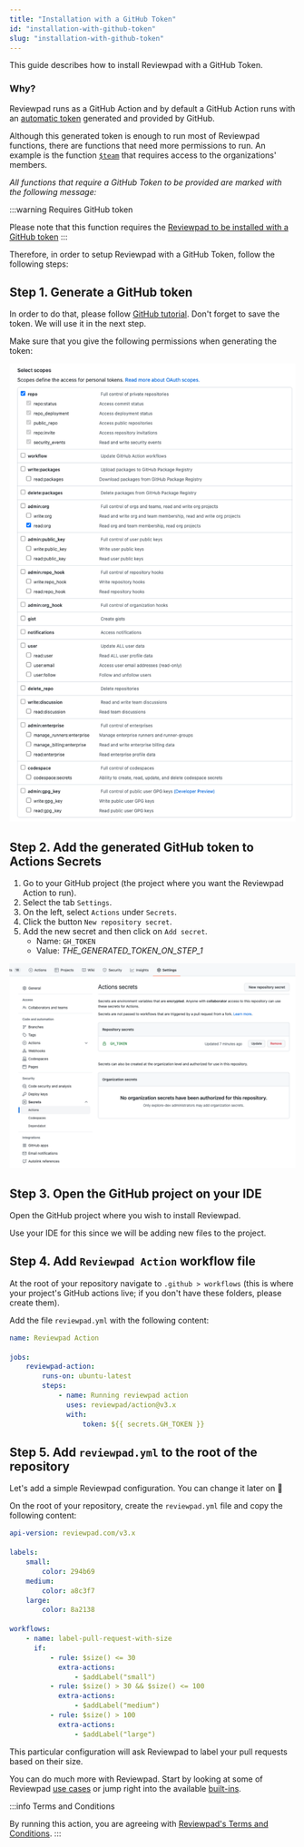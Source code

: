 ```yaml
---
title: "Installation with a GitHub Token"
id: "installation-with-github-token"
slug: "installation-with-github-token"
---
```


This guide describes how to install Reviewpad with a GitHub Token.

### Why?

Reviewpad runs as a GitHub Action and by default a GitHub Action runs with an [automatic token](https://docs.github.com/en/actions/security-guides/automatic-token-authentication) generated and provided by GitHub.

Although this generated token is enough to run most of Reviewpad functions, there are functions that need more permissions to run. An example is the function [`$team`](/guides/built-ins#team) that requires access to the organizations' members.

_All functions that require a GitHub Token to be provided are marked with the following message:_

:::warning Requires GitHub token

Please note that this function requires the [Reviewpad to be installed with a GitHub token](/getting-started/installation-with-github-token)
:::

Therefore, in order to setup Reviewpad with a GitHub Token, follow the following steps:

## Step 1. Generate a GitHub token

In order to do that, please follow [GitHub tutorial](https://docs.github.com/en/authentication/keeping-your-account-and-data-secure/creating-a-personal-access-token). Don't forget to save the token. We will use it in the next step.

Make sure that you give the following permissions when generating the token:

![GitHub Permissions](/img/install-token-permissions.png)

## Step 2. Add the generated GitHub token to Actions Secrets

1. Go to your GitHub project (the project where you want the Reviewpad Action to run).
2. Select the tab `Settings`.
3. On the left, select `Actions` under `Secrets`.
4. Click the button `New repository secret`.
5. Add the new secret and then click on `Add secret`.
    - Name: `GH_TOKEN`
    - Value: _THE_GENERATED_TOKEN_ON_STEP_1_

![GitHub Secrets](/img/install-token-secrets.png)

## Step 3. Open the GitHub project on your IDE

Open the GitHub project where you wish to install Reviewpad.

Use your IDE for this since we will be adding new files to the project.

## Step 4. Add `Reviewpad Action` workflow file

At the root of your repository navigate to `.github > workflows` (this is where your project's GitHub actions live; if you don't have these folders, please create them).

Add the file `reviewpad.yml` with the following content:

```yaml
name: Reviewpad Action

jobs:
    reviewpad-action:
        runs-on: ubuntu-latest
        steps:
            - name: Running reviewpad action
              uses: reviewpad/action@v3.x
              with:
                  token: ${{ secrets.GH_TOKEN }}
```

## Step 5. Add `reviewpad.yml` to the root of the repository

Let's add a simple Reviewpad configuration. You can change it later on :muscle:

On the root of your repository, create the `reviewpad.yml` file and copy the following content:

```yml
api-version: reviewpad.com/v3.x

labels:
    small:
        color: 294b69
    medium:
        color: a8c3f7
    large:
        color: 8a2138

workflows:
    - name: label-pull-request-with-size
      if:
          - rule: $size() <= 30
            extra-actions:
                - $addLabel("small")
          - rule: $size() > 30 && $size() <= 100
            extra-actions:
                - $addLabel("medium")
          - rule: $size() > 100
            extra-actions:
                - $addLabel("large")
```

This particular configuration will ask Reviewpad to label your pull requests based on their size.

You can do much more with Reviewpad. Start by looking at some of Reviewpad [use cases](/use-cases) or jump right into the available [built-ins](/guides/built-ins).

:::info Terms and Conditions

By running this action, you are agreeing with [Reviewpad's Terms and Conditions](https://reviewpad.com/terms-and-conditions/).
:::
